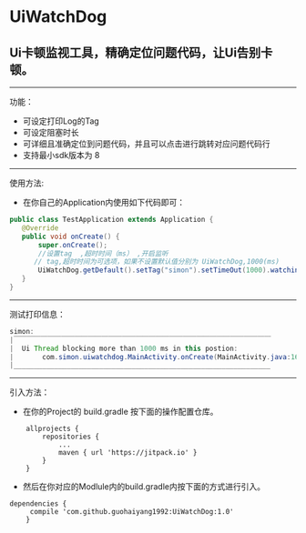 # UiWatchDog
## Ui卡顿监视工具，精确定位问题代码，让Ui告别卡顿。

---
功能：

 - 可设定打印Log的Tag
 - 可设定阻塞时长
 - 可详细且准确定位到问题代码，并且可以点击进行跳转对应问题代码行
 - 支持最小sdk版本为 8

 

---
使用方法:

 - 在你自己的Application内使用如下代码即可：

 ```java
 public class TestApplication extends Application {
    @Override
    public void onCreate() {
        super.onCreate();
        //设置tag  ,超时时间（ms） ,开启监听
       // tag,超时时间为可选项，如果不设置默认值分别为 UiWatchDog,1000(ms)
        UiWatchDog.getDefault().setTag("simon").setTimeOut(1000).watching();
    }
}
 ```

---

测试打印信息：

```java
simon:
|￣￣￣￣￣￣￣￣￣￣￣￣￣￣￣￣￣￣￣￣￣￣￣￣￣￣￣￣￣￣￣￣￣￣￣￣￣￣
|  Ui Thread blocking more than 1000 ms in this postion: 
|       com.simon.uiwatchdog.MainActivity.onCreate(MainActivity.java:16)  
|_______________________________________________________________
```





---

引入方法：

 - 在你的Project的 build.gradle 按下面的操作配置仓库。
```
	allprojects {
		repositories {
			...
			maven { url 'https://jitpack.io' }
		}
	}
```

 - 然后在你对应的Modlule内的build.gradle内按下面的方式进行引入。

	

```
dependencies {
     compile 'com.github.guohaiyang1992:UiWatchDog:1.0'
	}
```
